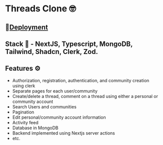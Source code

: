 
# Threads Clone 🤓


## 🚀[Deployment](https://threads-taupe.vercel.app/)

## Stack 🧰 - NextJS, Typescript, MongoDB, Tailwind, Shadcn, Clerk, Zod.

## Features ⚙️
- Authorization, registration, authentication, and community creation using clerk
- Separate pages for each user/community
- Create/delete a thread, comment on a thread using either a personal or community account 
- Search Users and communities 
- Pagination
- Edit personal/community account information
- Activity feed
- Database in MongoDB
- Backend implemented using Nextjs server actions
- etc.




